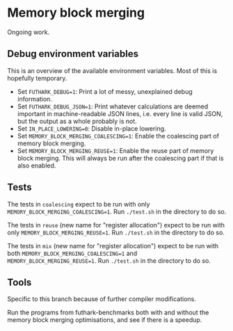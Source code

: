 # Memory block merging

Ongoing work.


## Debug environment variables

This is an overview of the available environment variables.  Most of
this is hopefully temporary.

  + Set `FUTHARK_DEBUG=1`: Print a lot of messy, unexplained debug
    information.
  + Set `FUTHARK_DEBUG_JSON=1`: Print whatever calculations are deemed
    important in machine-readable JSON lines, i.e. every line is valid
    JSON, but the output as a whole probably is not.
  + Set `IN_PLACE_LOWERING=0`: Disable in-place lowering.
  + Set `MEMORY_BLOCK_MERGING_COALESCING=1`: Enable the coalescing part
    of memory block merging.
  + Set `MEMORY_BLOCK_MERGING_REUSE=1`: Enable the reuse part of memory
    block merging.  This will always be run after the coalescing part if
    that is also enabled.


## Tests

The tests in `coalescing` expect to be run with only
`MEMORY_BLOCK_MERGING_COALESCING=1`.  Run `./test.sh` in the directory
to do so.

The tests in `reuse` (new name for "register allocation") expect to be
run with only `MEMORY_BLOCK_MERGING_REUSE=1`.  Run `./test.sh` in the
directory to do so.

The tests in `mix` (new name for "register allocation") expect to be run
with both `MEMORY_BLOCK_MERGING_COALESCING=1` and
`MEMORY_BLOCK_MERGING_REUSE=1`.  Run `./test.sh` in the directory to do
so.


## Tools

Specific to this branch because of further compiler modifications.

Run the programs from futhark-benchmarks both with and without the
memory block merging optimisations, and see if there is a speedup.
